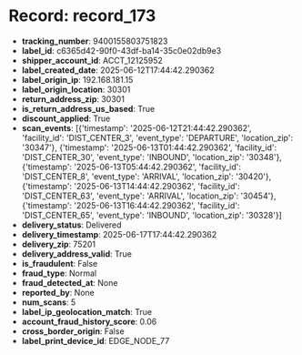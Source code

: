 # Record: record_173

- **tracking_number**: 9400155803751823
- **label_id**: c6365d42-90f0-43df-ba14-35c0e02db9e3
- **shipper_account_id**: ACCT_12125952
- **label_created_date**: 2025-06-12T17:44:42.290362
- **label_origin_ip**: 192.168.181.15
- **label_origin_location**: 30301
- **return_address_zip**: 30301
- **is_return_address_us_based**: True
- **discount_applied**: True
- **scan_events**: [{'timestamp': '2025-06-12T21:44:42.290362', 'facility_id': 'DIST_CENTER_3', 'event_type': 'DEPARTURE', 'location_zip': '30347'}, {'timestamp': '2025-06-13T01:44:42.290362', 'facility_id': 'DIST_CENTER_30', 'event_type': 'INBOUND', 'location_zip': '30348'}, {'timestamp': '2025-06-13T05:44:42.290362', 'facility_id': 'DIST_CENTER_8', 'event_type': 'ARRIVAL', 'location_zip': '30420'}, {'timestamp': '2025-06-13T14:44:42.290362', 'facility_id': 'DIST_CENTER_63', 'event_type': 'ARRIVAL', 'location_zip': '30454'}, {'timestamp': '2025-06-13T16:44:42.290362', 'facility_id': 'DIST_CENTER_65', 'event_type': 'INBOUND', 'location_zip': '30328'}]
- **delivery_status**: Delivered
- **delivery_timestamp**: 2025-06-17T17:44:42.290362
- **delivery_zip**: 75201
- **delivery_address_valid**: True
- **is_fraudulent**: False
- **fraud_type**: Normal
- **fraud_detected_at**: None
- **reported_by**: None
- **num_scans**: 5
- **label_ip_geolocation_match**: True
- **account_fraud_history_score**: 0.06
- **cross_border_origin**: False
- **label_print_device_id**: EDGE_NODE_77